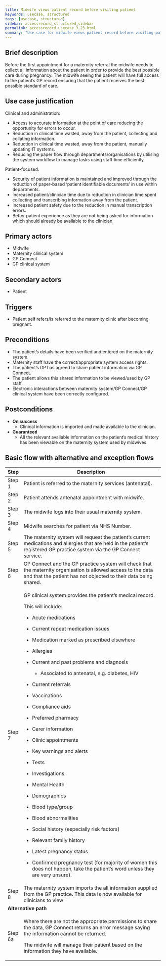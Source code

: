 ```yaml
---
title: Midwife views patient record before visiting patient
keywords: usecase, structured
tags: [usecase, structured] 
sidebar: accessrecord_structured_sidebar
permalink: accessrecord_usecase_3.23.html
summary: "Use case for midwife views patient record before visiting patient"
---
```


## Brief description
Before the first appointment for a maternity referral the midwife needs to collect all information about the patient in order to provide the best possible care during pregnancy. The midwife seeing the patient will have full access to the patient’s GP record ensuring that the patient receives the best possible standard of care.

## Use case justification
Clinical and administration:
-   Access to accurate information at the point of care reducing the opportunity for errors to occur.
-   Reduction in clinical time wasted, away from the patient, collecting and collating information.
-   Reduction in clinical time wasted, away from the patient, manually updating IT systems.
-   Reducing the paper flow through departments/organisations by utilising the system workflow to manage tasks using staff time efficiently.

Patient-focused:
-   Security of patient information is maintained and improved through the reduction of paper-based ‘patient identifiable documents’ in use within departments.
-   Increased patient/clinician time due to reduction in clinician time spent collecting and transcribing information away from the patient.
-   Increased patient safety due to the reduction in manual transcription errors.
-   Better patient experience as they are not being asked for information which should already be available to the clinician.

## Primary actors
-   Midwife
-   Maternity clinical system
-   GP Connect
-   GP clinical system

## Secondary actors
-   Patient

## Triggers
-   Patient self refers/is referred to the maternity clinic after becoming pregnant.

## Preconditions
-   The patient’s details have been verified and entered on the maternity system.
-   Maternity staff have the correct/appropriate system access rights.
-   The patient’s GP has agreed to share patient information via GP Connect.
-   The patient allows this shared information to be viewed/used by GP staff.
-   Electronic interactions between maternity system/GP Connect/GP clinical system have been correctly configured.

## Postconditions
-   **On success**
    - Clinical information is imported and made available to the clinician.
-   **Guaranteed**
    - All the relevant available information on the patient’s medical history has been viewable on the maternity system used by midwives.

## Basic flow with alternative and exception flows

<table>
<thead>
<tr class="header">
<th style="width:10%">Step</th>
<th>Description</th>
</tr>
</thead>
<tbody>
<tr class="odd">
<td>Step 1</td>
<td>Patient is referred to the maternity services (antenatal).</td>
</tr>
<tr class="even">
<td>Step 2</td>
<td>Patient attends antenatal appointment with midwife.</td>
</tr>
<tr class="odd">
<td>Step 3</td>
<td>The midwife logs into their usual maternity system.</td>
</tr>
<tr class="even">
<td>Step 4</td>
<td>Midwife searches for patient via NHS Number.</td>
</tr>
<tr class="odd">
<td>Step 5</td>
<td>The maternity system will request the patient’s current medications and allergies that are held in the patient’s registered GP practice system via the GP Connect service.</td>
</tr>
<tr class="even">
<td>Step 6</td>
<td>GP Connect and the GP practice system will check that the maternity organisation is allowed access to the data and that the patient has not objected to their data being shared.</td>
</tr>
<tr class="odd">
<td>Step 7</td>
<td><p>GP clinical system provides the patient’s medical record.</p>
<p>This will include:</p>
<ul>
<li><p>Acute medications</p></li>
<li><p>Current repeat medication issues</p></li>
<li><p>Medication marked as prescribed elsewhere</p></li>
</ul>
<ul>
<li><p>Allergies</p></li>
</ul>
<ul>
<li><p>Current and past problems and diagnosis</p>
<ul>
<li><p>Associated to antenatal, e.g. diabetes, HIV</p></li>
</ul></li>
<li><p>Current referrals</p></li>
<li><p>Vaccinations</p></li>
<li><p>Compliance aids</p></li>
<li><p>Preferred pharmacy</p></li>
<li><p>Carer information</p></li>
<li><p>Clinic appointments</p></li>
<li><p>Key warnings and alerts</p></li>
<li><p>Tests</p></li>
<li><p>Investigations</p></li>
<li><p>Mental Health</p></li>
<li><p>Demographics</p></li>
<li><p>Blood type/group</p></li>
<li><p>Blood abnormalities</p></li>
<li><p>Social history (especially risk factors)</p></li>
<li><p>Relevant family history</p></li>
<li><p>Latest pregnancy status</p></li>
<li><p>Confirmed pregnancy test (for majority of women this does not happen, take the patient’s word unless they are very unsure).</p></li>
</ul></td>
</tr>
<tr class="even">
<td>Step 8</td>
<td>The maternity system imports the all information supplied from the GP practice. This data is now available for clinicians to view.</td>
</tr>
<tr class="odd">
<td colspan="2"><strong>Alternative path</strong></td>
</tr>
<tr class="even">
<td>Step 6a</td>
<td><p>Where there are not the appropriate permissions to share the data, GP Connect returns an error message saying the information cannot be returned.</p>
<p>The midwife will manage their patient based on the information they have available.</p></td>
</tr>
</tbody>
</table>
